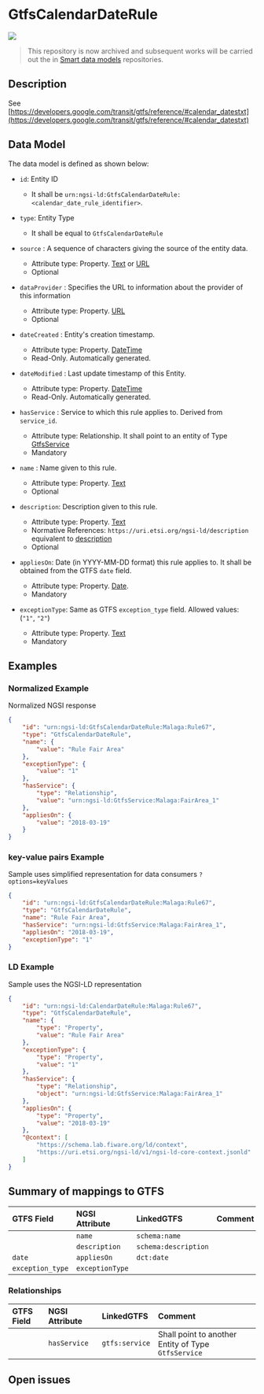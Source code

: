 # GtfsCalendarDateRule

![](https://nexus.lab.fiware.org/static/badges/statuses/deprecated.svg)

> This repository is now archived and subsequent works will be carried out the
> in [Smart data models](https://github.com/smart-data-models) repositories.

## Description

See
[https://developers.google.com/transit/gtfs/reference/#calendar_datestxt](https://developers.google.com/transit/gtfs/reference/#calendar_datestxt)

## Data Model

The data model is defined as shown below:

-   `id`: Entity ID

    -   It shall be
        `urn:ngsi-ld:GtfsCalendarDateRule:<calendar_date_rule_identifier>`.

-   `type`: Entity Type

    -   It shall be equal to `GtfsCalendarDateRule`

-   `source` : A sequence of characters giving the source of the entity data.

    -   Attribute type: Property. [Text](https://schema.org/Text) or
        [URL](https://schema.org/URL)
    -   Optional

-   `dataProvider` : Specifies the URL to information about the provider of this
    information

    -   Attribute type: Property. [URL](https://schema.org/URL)
    -   Optional

-   `dateCreated` : Entity's creation timestamp.

    -   Attribute type: Property. [DateTime](https://schema.org/DateTime)
    -   Read-Only. Automatically generated.

-   `dateModified` : Last update timestamp of this Entity.

    -   Attribute type: Property. [DateTime](https://schema.org/DateTime)
    -   Read-Only. Automatically generated.

-   `hasService` : Service to which this rule applies to. Derived from
    `service_id`.

    -   Attribute type: Relationship. It shall point to an entity of Type
        [GtfsService](../../GtfsService/doc/spec.md)
    -   Mandatory

-   `name` : Name given to this rule.

    -   Attribute type: Property. [Text](https://schema.org/Text)
    -   Optional

-   `description`: Description given to this rule.

    -   Attribute type: Property. [Text](https://schema.org/Text)
    -   Normative References: `https://uri.etsi.org/ngsi-ld/description`
        equivalent to [description](https://schema.org/description)
    -   Optional

-   `appliesOn`: Date (in YYYY-MM-DD format) this rule applies to. It shall be
    obtained from the GTFS `date` field.

    -   Attribute type: Property. [Date](https://schema.org/Date).
    -   Mandatory

-   `exceptionType`: Same as GTFS `exception_type` field. Allowed values:
    (`"1"`, `"2"`)
    -   Attribute type: Property. [Text](https://schema.org/Text)
    -   Mandatory

## Examples

### Normalized Example

Normalized NGSI response

```json
{
    "id": "urn:ngsi-ld:GtfsCalendarDateRule:Malaga:Rule67",
    "type": "GtfsCalendarDateRule",
    "name": {
        "value": "Rule Fair Area"
    },
    "exceptionType": {
        "value": "1"
    },
    "hasService": {
        "type": "Relationship",
        "value": "urn:ngsi-ld:GtfsService:Malaga:FairArea_1"
    },
    "appliesOn": {
        "value": "2018-03-19"
    }
}
```

### key-value pairs Example

Sample uses simplified representation for data consumers `?options=keyValues`

```json
{
    "id": "urn:ngsi-ld:GtfsCalendarDateRule:Malaga:Rule67",
    "type": "GtfsCalendarDateRule",
    "name": "Rule Fair Area",
    "hasService": "urn:ngsi-ld:GtfsService:Malaga:FairArea_1",
    "appliesOn": "2018-03-19",
    "exceptionType": "1"
}
```

### LD Example

Sample uses the NGSI-LD representation

```json
{
    "id": "urn:ngsi-ld:CalendarDateRule:Malaga:Rule67",
    "type": "GtfsCalendarDateRule",
    "name": {
        "type": "Property",
        "value": "Rule Fair Area"
    },
    "exceptionType": {
        "type": "Property",
        "value": "1"
    },
    "hasService": {
        "type": "Relationship",
        "object": "urn:ngsi-ld:GtfsService:Malaga:FairArea_1"
    },
    "appliesOn": {
        "type": "Property",
        "value": "2018-03-19"
    },
    "@context": [
        "https://schema.lab.fiware.org/ld/context",
        "https://uri.etsi.org/ngsi-ld/v1/ngsi-ld-core-context.jsonld"
    ]
}
```

## Summary of mappings to GTFS

| GTFS Field       | NGSI Attribute  | LinkedGTFS           | Comment |
| :--------------- | :-------------- | :------------------- | :------ |
|                  | `name`          | `schema:name`        |         |
|                  | `description`   | `schema:description` |         |
| `date`           | `appliesOn`     | `dct:date`           |         |
| `exception_type` | `exceptionType` |                      |         |

### Relationships

| GTFS Field | NGSI Attribute | LinkedGTFS     | Comment                                             |
| :--------- | :------------- | :------------- | :-------------------------------------------------- |
|            | `hasService`   | `gtfs:service` | Shall point to another Entity of Type `GtfsService` |

## Open issues
